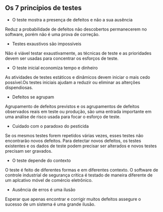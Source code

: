## Os 7 princípios de testes

* O teste mostra a presença de defeitos e não a sua ausência

Reduz a probabilidade de defeitos não descobertos permanecerem no software, porém não é uma prova de correção. 

* Testes exaustivos são impossíveis

Não é viável testar exaustivamente, as técnicas de teste e as prioridades devem ser usadas para concentrar os esforços de teste.

* O teste inicial economiza tempo e dinheiro

As atividades de testes estáticos e dinâmicos devem iniciar o mais cedo possível.Os testes iniciais ajudam a reduzir ou eliminar as alterções dispendiosas.

* Defeitos se agrupam

Agrupamento de defeitos previstos e os agrupamentos de defeitos observados reais em teste ou produção, são uma entrada importante em uma análise de risco usada para focar o esforço de teste.

* Cuidado com o paradoxo do pesticida

Se os mesmos testes forem repetidos várias vezes, esses testes não encontrarão novos defeitos. Para detectar novos defeitos, os testes existentes e os dados de teste podem precisar ser alterados e novos testes precisam ser gravados.

* O teste depende do contexto

O teste é feito de diferentes formas e em diferentes contexto. O software de controle industrial de segurança critica é testado de maneira diferente de um aplcativo móvel de comércio eletrônico.

* Ausência de erros é uma ilusão

Esperar que apenas encontrar e corrigir muitos defeitos assegure o sucesso de um sistema é uma grande ilusão.

